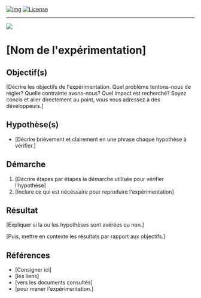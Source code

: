 <!-- ENTETE -->
[![img](https://img.shields.io/badge/Lifecycle-Experimental-339999)](https://www.quebec.ca/gouv/politiques-orientations/vitrine-numeriqc/accompagnement-des-organismes-publics/demarche-conception-services-numeriques)
[![License](https://img.shields.io/badge/Licence-LiLiQ--R-blue)](LICENSE_FR)

---

<div>
    <img src="./images/mcn.png">
</div>
<!-- FIN ENTETE -->

# [Nom de l'expérimentation]

## Objectif(s)

[Décrire les objectifs de l'expérimentation. Quel problème tentons-nous de régler? Quelle contrainte avons-nous? Quel impact est recherché? Soyez concis et aller directement au point, vous vous adressez à des développeurs.]

## Hypothèse(s)

- [Décrire brièvement et clairement en une phrase chaque hypothèse à vérifier.]

## Démarche

1. [Décrire étapes par étapes la démarche utilisée pour vérifier l'hypothèse]
2. [Inclure ce qui est nécéssaire pour reproduire l'expérimentation]

## Résultat

[Expliquer si la ou les hypothèses sont avérées ou non.]

[Puis, mettre en contexte les résultats par rapport aux objectifs.]

## Références

- [Consigner ici] 
- [les liens]
- [vers les documents consultés] 
- [pour mener l'expérimentation.]